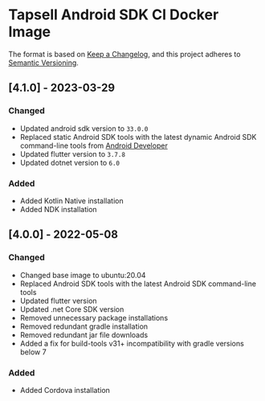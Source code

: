 # Tapsell Android SDK CI Docker Image

The format is based on [Keep a Changelog](https://keepachangelog.com/en/1.0.0/),
and this project adheres to [Semantic Versioning](https://semver.org/spec/v2.0.0.html).

## [4.1.0] - 2023-03-29

### Changed
- Updated android sdk version to `33.0.0` 
- Replaced static Android SDK tools with the latest dynamic Android SDK command-line tools from [Android Developer](https://developer.android.com/studio/index.html)
- Updated flutter version to `3.7.8`
- Updated dotnet version to `6.0`

### Added
- Added Kotlin Native installation
- Added NDK installation

## [4.0.0] - 2022-05-08

### Changed
- Changed base image to ubuntu:20.04
- Replaced Android SDK tools with the latest Android SDK command-line tools 
- Updated flutter version
- Updated .net Core SDK version
- Removed unnecessary package installations
- Removed redundant gradle installation
- Removed redundant jar file downloads
- Added a fix for build-tools v31+ incompatibility with gradle versions below 7

### Added
- Added Cordova installation